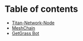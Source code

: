 # Table of contents

* [Titan-Network-Node](README.md)
* [MeshChain](meshchain.md)
* [GetGrass Bot](getgrass-bot.md)

